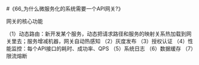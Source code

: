 #《66_为什么微服务化的系统需要一个API网关?》

网关的核心功能

（1）动态路由：新开发某个服务，动态把请求路径和服务的映射关系热加载到网关里去；服务增减机器，网关自动热感知
（2）灰度发布
（3）授权认证
（4）性能监控：每个API接口的耗时、成功率、QPS
（5）系统日志
（6）数据缓存
（7）限流熔断



